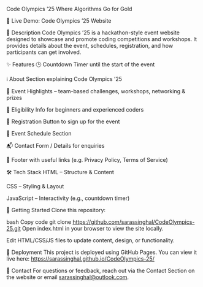 Code Olympics ’25
Where Algorithms Go for Gold

🔗 Live Demo: Code Olympics ’25 Website

📖 Description
Code Olympics ’25 is a hackathon-style event website designed to showcase and promote coding competitions and workshops. It provides details about the event, schedules, registration, and how participants can get involved.

✨ Features
🕒 Countdown Timer until the start of the event

ℹ️ About Section explaining Code Olympics ’25

🎯 Event Highlights – team-based challenges, workshops, networking & prizes

👥 Eligibility Info for beginners and experienced coders

📝 Registration Button to sign up for the event

📅 Event Schedule Section

📬 Contact Form / Details for enquiries

📌 Footer with useful links (e.g. Privacy Policy, Terms of Service)

🛠 Tech Stack
HTML – Structure & Content

CSS – Styling & Layout

JavaScript – Interactivity (e.g., countdown timer)

🚀 Getting Started
Clone this repository:

bash
Copy code
git clone https://github.com/sarassinghal/CodeOlympics-25.git
Open index.html in your browser to view the site locally.

Edit HTML/CSS/JS files to update content, design, or functionality.

📌 Deployment
This project is deployed using GitHub Pages.
You can view it live here: https://sarassinghal.github.io/CodeOlympics-25/

📩 Contact
For questions or feedback, reach out via the Contact Section on the website or email sarassinghal@outlook.com.
